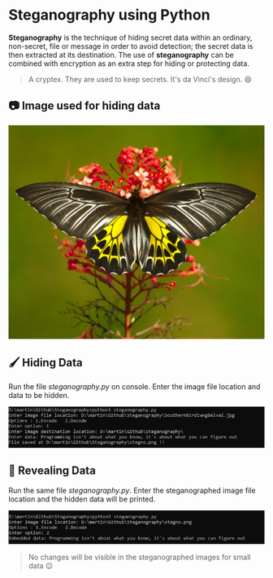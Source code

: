 # Steganography using Python

  **Steganography** is the technique of hiding secret data within an ordinary, non-secret, file or message in order to avoid detection; the secret data is then extracted at its destination. The use of **steganography** can be combined with encryption as an extra step for hiding or protecting data.

> A cryptex. They are used to keep secrets. It's da Vinci's design. :smile:

## :camera: Image used for hiding data
![Image](SouthernBirdiwngBelvai.jpg)

## :paintbrush: Hiding Data
Run the file *steganography.py* on console. Enter the image file location and data to be hidden.

![Hide](Screenshots/Encoding.png)

##  :mag_right: Revealing Data
Run the same file *steganography.py*. Enter the steganographed image file location and the hidden data will be printed.

![Reveal](Screenshots/Decoding.png)

> No changes will be visible in the steganographed images for small data :wink:
